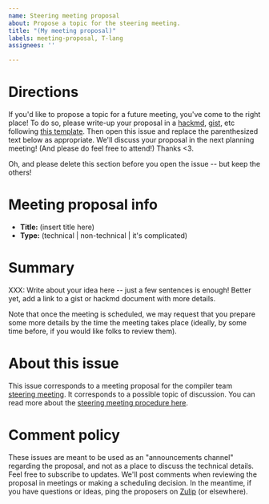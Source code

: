 ```yaml
---
name: Steering meeting proposal
about: Propose a topic for the steering meeting.
title: "(My meeting proposal)"
labels: meeting-proposal, T-lang
assignees: ''

---
```


# Directions

If you'd like to propose a topic for a future meeting, you've come to
the right place! To do so, please write-up your proposal in a
[hackmd], [gist], etc following [this template]. Then open this issue
and replace the parenthesized text below as appropriate. We'll discuss
your proposal in the next planning meeting! (And please do feel free
to attend!)  Thanks <3.

Oh, and please delete this section before you open the issue -- but
keep the others!

# Meeting proposal info

- **Title:** (insert title here)
- **Type:** (technical | non-technical | it's complicated)
  
# Summary

XXX: Write about your idea here -- just a few sentences is enough!
Better yet, add a link to a gist or hackmd document with more details.

Note that once the meeting is scheduled, we may request that you
prepare some more details by the time the meeting takes place
(ideally, by some time before, if you would like folks to review
them).

# About this issue

This issue corresponds to a meeting proposal for the compiler team
[steering meeting][]. It corresponds to a possible topic of
discussion. You can read more about the [steering meeting procedure
here][proc].

# Comment policy

These issues are meant to be used as an "announcements channel"
regarding the proposal, and not as a place to discuss the technical
details. Feel free to subscribe to updates. We'll post comments when
reviewing the proposal in meetings or making a scheduling decision.
In the meantime, if you have questions or ideas, ping the proposers
on [Zulip] (or elsewhere).

[Zulip]: https://github.com/rust-lang/compiler-team/blob/master/content/about/chat-platform.md
[steering meeting]: https://github.com/rust-lang/compiler-team/blob/master/content/about/steering-meeting.md
[proc]: https://forge.rust-lang.org/compiler/steering-meeting/submit.html
[this template]: https://github.com/rust-lang/compiler-team/blob/master/templates/steering-meeting-proposal.md
[hackmd]: https://hackmd.io/
[gist]: https://gist.github.com/

